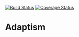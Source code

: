 [![Build Status](https://secure.travis-ci.org/donquixote/adaptism.png)](https://travis-ci.org/donquixote/adaptism)
[![Coverage Status](https://coveralls.io/repos/donquixote/adaptism/badge.png)](https://coveralls.io/r/donquixote/adaptism)

# Adaptism
